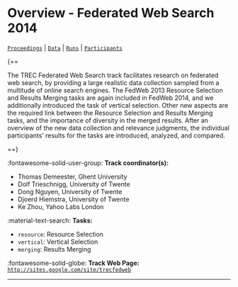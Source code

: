 # Overview - Federated Web Search 2014

[`Proceedings`](./proceedings.md) | [`Data`](./data.md) | [`Runs`](./runs.md) | [`Participants`](./participants.md)

{==

The TREC Federated Web Search track facilitates research on federated web search, by providing a large realistic data collection sampled from a multitude of online search engines. The FedWeb 2013 Resource Selection and Results Merging tasks are again included in FedWeb 2014, and we additionally introduced the task of vertical selection. Other new aspects are the required link between the Resource Selection and Results Merging tasks, and the importance of diversity in the merged results. After an overview of the new data collection and relevance judgments, the individual participants’ results for the tasks are introduced, analyzed, and compared.

==}

:fontawesome-solid-user-group: **Track coordinator(s):**

- Thomas Demeester, Ghent University 
- Dolf Trieschnigg, University of Twente 
- Dong Nguyen, University of Twente 
- Djoerd Hiemstra, University of Twente 
- Ke Zhou, Yahoo Labs London 

:material-text-search: **Tasks:**

- `resource`: Resource Selection 
- `vertical`: Vertical Selection 
- `merging`: Results Merging 

:fontawesome-solid-globe: **Track Web Page:** [`http://sites.google.com/site/trecfedweb`](http://sites.google.com/site/trecfedweb) 

---

